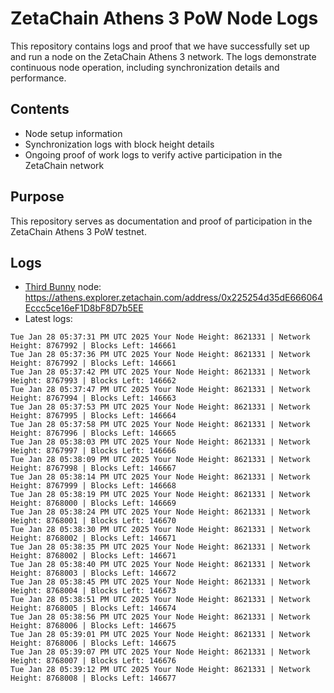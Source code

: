 # ZetaChain Athens 3 PoW Node Logs
This repository contains logs and proof that we have successfully set up and run a node on the ZetaChain Athens 3 network. The logs demonstrate continuous node operation, including synchronization details and performance.

## Contents
- Node setup information
- Synchronization logs with block height details
- Ongoing proof of work logs to verify active participation in the ZetaChain network

## Purpose
This repository serves as documentation and proof of participation in the ZetaChain Athens 3 PoW testnet.

## Logs

- [Third Bunny](https://thirdbunny.xyz/) node: https://athens.explorer.zetachain.com/address/0x225254d35dE666064Eccc5ce16eF1D8bF8D7b5EE
- Latest logs:
```
Tue Jan 28 05:37:31 PM UTC 2025 Your Node Height: 8621331 | Network Height: 8767992 | Blocks Left: 146661
Tue Jan 28 05:37:36 PM UTC 2025 Your Node Height: 8621331 | Network Height: 8767992 | Blocks Left: 146661
Tue Jan 28 05:37:42 PM UTC 2025 Your Node Height: 8621331 | Network Height: 8767993 | Blocks Left: 146662
Tue Jan 28 05:37:47 PM UTC 2025 Your Node Height: 8621331 | Network Height: 8767994 | Blocks Left: 146663
Tue Jan 28 05:37:53 PM UTC 2025 Your Node Height: 8621331 | Network Height: 8767995 | Blocks Left: 146664
Tue Jan 28 05:37:58 PM UTC 2025 Your Node Height: 8621331 | Network Height: 8767996 | Blocks Left: 146665
Tue Jan 28 05:38:03 PM UTC 2025 Your Node Height: 8621331 | Network Height: 8767997 | Blocks Left: 146666
Tue Jan 28 05:38:09 PM UTC 2025 Your Node Height: 8621331 | Network Height: 8767998 | Blocks Left: 146667
Tue Jan 28 05:38:14 PM UTC 2025 Your Node Height: 8621331 | Network Height: 8767999 | Blocks Left: 146668
Tue Jan 28 05:38:19 PM UTC 2025 Your Node Height: 8621331 | Network Height: 8768000 | Blocks Left: 146669
Tue Jan 28 05:38:24 PM UTC 2025 Your Node Height: 8621331 | Network Height: 8768001 | Blocks Left: 146670
Tue Jan 28 05:38:30 PM UTC 2025 Your Node Height: 8621331 | Network Height: 8768002 | Blocks Left: 146671
Tue Jan 28 05:38:35 PM UTC 2025 Your Node Height: 8621331 | Network Height: 8768002 | Blocks Left: 146671
Tue Jan 28 05:38:40 PM UTC 2025 Your Node Height: 8621331 | Network Height: 8768003 | Blocks Left: 146672
Tue Jan 28 05:38:45 PM UTC 2025 Your Node Height: 8621331 | Network Height: 8768004 | Blocks Left: 146673
Tue Jan 28 05:38:51 PM UTC 2025 Your Node Height: 8621331 | Network Height: 8768005 | Blocks Left: 146674
Tue Jan 28 05:38:56 PM UTC 2025 Your Node Height: 8621331 | Network Height: 8768006 | Blocks Left: 146675
Tue Jan 28 05:39:01 PM UTC 2025 Your Node Height: 8621331 | Network Height: 8768006 | Blocks Left: 146675
Tue Jan 28 05:39:07 PM UTC 2025 Your Node Height: 8621331 | Network Height: 8768007 | Blocks Left: 146676
Tue Jan 28 05:39:12 PM UTC 2025 Your Node Height: 8621331 | Network Height: 8768008 | Blocks Left: 146677
```
